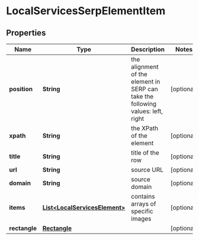 

# LocalServicesSerpElementItem


## Properties

| Name | Type | Description | Notes |
|------------ | ------------- | ------------- | -------------|
|**position** | **String** | the alignment of the element in SERP can take the following values: left, right |  [optional] |
|**xpath** | **String** | the XPath of the element |  [optional] |
|**title** | **String** | title of the row |  [optional] |
|**url** | **String** | source URL |  [optional] |
|**domain** | **String** | source domain |  [optional] |
|**items** | [**List&lt;LocalServicesElement&gt;**](LocalServicesElement.md) | contains arrays of specific images |  [optional] |
|**rectangle** | [**Rectangle**](Rectangle.md) |  |  [optional] |



